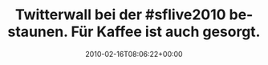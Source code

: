 ---
retweeted: false
source: <a href="http://twitter.com" rel="nofollow">Twitter Web Client</a>
entities:
  hashtags:
  - text: sflive2010
    indices:
    - '20'
    - '31'
  symbols: []
  user_mentions:
  - name: Dennis Benkert
    screen_name: denderello
    indices:
    - '72'
    - '83'
    id_str: '15345061'
    id: '15345061'
  urls: []
display_text_range:
- '0'
- '108'
favorite_count: '0'
id_str: '9176911636'
truncated: false
retweet_count: '0'
id: '9176911636'
created_at: Tue Feb 16 08:06:22 +0000 2010
favorited: false
full_text: 'Twitterwall bei der #sflive2010 bestaunen. Für Kaffee ist auch gesorgt.
  [@denderello](https://twitter.com/denderello) getroffen. Wird langsam.'
lang: de
tags:
- sflive2010
- pesos/twitter
date: '2010-02-16T08:06:22+00:00'
src: https://twitter.com/bascht/status/9176911636
original_url: https://twitter.com/bascht/status/9176911636
type: twitter_tweet
text: 'Twitterwall bei der #sflive2010 bestaunen. Für Kaffee ist auch gesorgt. [@denderello](https://twitter.com/denderello)
  getroffen. Wird langsam.'
title: 'Twitterwall bei der #sflive2010 bestaunen. Für Kaffee ist auch gesorgt.'

---